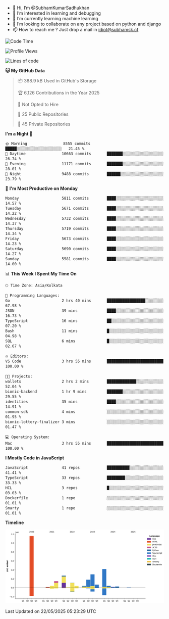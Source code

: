 - 👋 Hi, I’m @SubhamKumarSadhukhan
- 👀 I’m interested in learning and debugging
- 🌱 I’m currently learning machine learning
- 💞️ I’m looking to collaborate on any project based on python and django
- 📫 How to reach me ?
      Just drop a mail in idiot@subhamsk.cf

<!---
SubhamKumarSadhukhan/SubhamKumarSadhukhan is a ✨ special ✨ repository because its `README.md` (this file) appears on your GitHub profile.
You can click the Preview link to take a look at your changes.
--->


<!--START_SECTION:waka-->
![Code Time](http://img.shields.io/badge/Code%20Time-2%2C909%20hrs%2049%20mins-blue)

![Profile Views](http://img.shields.io/badge/Profile%20Views-1-blue)

![Lines of code](https://img.shields.io/badge/From%20Hello%20World%20I%27ve%20Written-2.9%20million%20lines%20of%20code-blue)

**🐱 My GitHub Data** 

> 📦 388.9 kB Used in GitHub's Storage 
 > 
> 🏆 6,126 Contributions in the Year 2025
 > 
> 🚫 Not Opted to Hire
 > 
> 📜 25 Public Repositories 
 > 
> 🔑 45 Private Repositories 
 > 
**I'm a Night 🦉** 

```text
🌞 Morning                8555 commits        █████░░░░░░░░░░░░░░░░░░░░   21.45 % 
🌆 Daytime                10663 commits       ███████░░░░░░░░░░░░░░░░░░   26.74 % 
🌃 Evening                11171 commits       ███████░░░░░░░░░░░░░░░░░░   28.01 % 
🌙 Night                  9488 commits        ██████░░░░░░░░░░░░░░░░░░░   23.79 % 
```
📅 **I'm Most Productive on Monday** 

```text
Monday                   5811 commits        ████░░░░░░░░░░░░░░░░░░░░░   14.57 % 
Tuesday                  5671 commits        ████░░░░░░░░░░░░░░░░░░░░░   14.22 % 
Wednesday                5732 commits        ████░░░░░░░░░░░░░░░░░░░░░   14.37 % 
Thursday                 5719 commits        ████░░░░░░░░░░░░░░░░░░░░░   14.34 % 
Friday                   5673 commits        ████░░░░░░░░░░░░░░░░░░░░░   14.23 % 
Saturday                 5690 commits        ████░░░░░░░░░░░░░░░░░░░░░   14.27 % 
Sunday                   5581 commits        ████░░░░░░░░░░░░░░░░░░░░░   14.00 % 
```


📊 **This Week I Spent My Time On** 

```text
🕑︎ Time Zone: Asia/Kolkata

💬 Programming Languages: 
Go                       2 hrs 40 mins       █████████████████░░░░░░░░   67.98 % 
JSON                     39 mins             ████░░░░░░░░░░░░░░░░░░░░░   16.73 % 
TypeScript               16 mins             ██░░░░░░░░░░░░░░░░░░░░░░░   07.20 % 
Bash                     11 mins             █░░░░░░░░░░░░░░░░░░░░░░░░   04.98 % 
SQL                      6 mins              █░░░░░░░░░░░░░░░░░░░░░░░░   02.67 % 

🔥 Editors: 
VS Code                  3 hrs 55 mins       █████████████████████████   100.00 % 

🐱‍💻 Projects: 
wallets                  2 hrs 2 mins        █████████████░░░░░░░░░░░░   52.04 % 
bionic-backend           1 hr 9 mins         ███████░░░░░░░░░░░░░░░░░░   29.55 % 
identities               35 mins             ████░░░░░░░░░░░░░░░░░░░░░   14.91 % 
common-sdk               4 mins              ░░░░░░░░░░░░░░░░░░░░░░░░░   01.95 % 
bionic-lottery-finalizer 3 mins              ░░░░░░░░░░░░░░░░░░░░░░░░░   01.47 % 

💻 Operating System: 
Mac                      3 hrs 55 mins       █████████████████████████   100.00 % 
```

**I Mostly Code in JavaScript** 

```text
JavaScript               41 repos            ██████████░░░░░░░░░░░░░░░   41.41 % 
TypeScript               33 repos            ████████░░░░░░░░░░░░░░░░░   33.33 % 
HCL                      3 repos             █░░░░░░░░░░░░░░░░░░░░░░░░   03.03 % 
Dockerfile               1 repo              ░░░░░░░░░░░░░░░░░░░░░░░░░   01.01 % 
Smarty                   1 repo              ░░░░░░░░░░░░░░░░░░░░░░░░░   01.01 % 
```



**Timeline**

![Lines of Code chart](https://raw.githubusercontent.com/SubhamKumarSadhukhan/SubhamKumarSadhukhan/main/assets/bar_graph.png)


 Last Updated on 22/05/2025 05:23:29 UTC
<!--END_SECTION:waka-->
